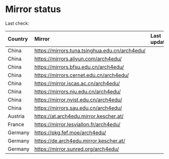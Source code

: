 <script src="./time.js"></script>
# Mirror status
Last check: <script type="text/javascript">localize(1712445442.0895264);</script>

|Country|Mirror|Last update|
|:------|:-----|:----------|
|China|https://mirrors.tuna.tsinghua.edu.cn/arch4edu/|<script type="text/javascript">localize(1712428330);</script>|
|China|https://mirrors.aliyun.com/arch4edu/|<script type="text/javascript">localize(1712428330);</script>|
|China|https://mirrors.bfsu.edu.cn/arch4edu/|<script type="text/javascript">localize(1712428330);</script>|
|China|https://mirrors.cernet.edu.cn/arch4edu/|<script type="text/javascript">localize(1712428330);</script>|
|China|https://mirror.iscas.ac.cn/arch4edu/|<script type="text/javascript">localize(1712428330);</script>|
|China|https://mirrors.nju.edu.cn/arch4edu/|<script type="text/javascript">localize(1712341802);</script>|
|China|https://mirror.nyist.edu.cn/arch4edu/|<script type="text/javascript">localize(1712428330);</script>|
|China|https://mirrors.sau.edu.cn/arch4edu/|<script type="text/javascript">localize(1712385301);</script>|
|Austria|https://at.arch4edu.mirror.kescher.at/|<script type="text/javascript">localize(1712428330);</script>|
|France|https://mirror.lesviallon.fr/arch4edu/|<script type="text/javascript">localize(1712385301);</script>|
|Germany|https://pkg.fef.moe/arch4edu/|<script type="text/javascript">localize(1712428330);</script>|
|Germany|https://de.arch4edu.mirror.kescher.at/|<script type="text/javascript">localize(1712428330);</script>|
|Germany|https://mirror.sunred.org/arch4edu/|<script type="text/javascript">localize(1712428330);</script>|

<script src="./tablefilter/tablefilter.js"></script>
<script src="./table.js"></script>